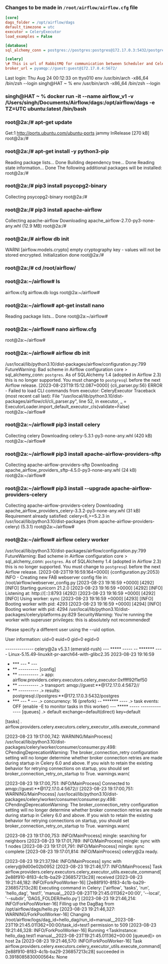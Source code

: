 ### Changes to be made in `/root/airflow/airflow.cfg` file
```cfg
[core]
dags_folder = /opt/airflow/dags
default_timezone = utc
executor = CeleryExecutor
load_examples = False

[database]
sql_alchemy_conn = postgres://postgres:postgres@172.17.0.3:5432/postgres

[celery]
\# This is url of RabbitMQ for communication between Scheduler and Celery Worker
broker_url = pyamqp://guest:guest@172.17.0.4:5672/
```

Last login: Thu Aug 24 00:12:33 on ttys010
env /usr/bin/arch -x86_64 /bin/zsh --login
singh@HAT ~ % env /usr/bin/arch -x86_64 /bin/zsh --login
### singh@HAT ~ % docker run -it --name airflow_v1 -v /Users/singh/Documents/Airflow/dags:/opt/airflow/dags -e TZ=UTC ubuntu:latest /bin/bash 
### root@2a:/# apt-get update
Get:1 http://ports.ubuntu.com/ubuntu-ports jammy InRelease [270 kB]
root@2a:/# 
### root@2a:/# apt-get install -y python3-pip
Reading package lists... Done
Building dependency tree... Done
Reading state information... Done
The following additional packages will be installed:
root@2a:/# 
### root@2a:/# pip3 install psycopg2-binary
Collecting psycopg2-binary
root@2a:/# 
### root@2a:/# pip3 install apache-airflow
Collecting apache-airflow
  Downloading apache_airflow-2.7.0-py3-none-any.whl (12.9 MB)
root@2a:/# 
### root@2a:/# airflow db init
WARNI [airflow.models.crypto] empty cryptography key - values will not be stored encrypted.
Initialization done
root@2a:/# 
### root@2a:/# cd /root/airflow/ 
### root@2a:~/airflow# ls
airflow.cfg  airflow.db  logs
root@2a:~/airflow# 
### root@2a:~/airflow# apt-get install nano
Reading package lists... Done
root@2a:~/airflow# 
### root@2a:~/airflow# nano airflow.cfg
root@2a:~/airflow# 
### root@2a:~/airflow# airflow db init
/usr/local/lib/python3.10/dist-packages/airflow/configuration.py:799 FutureWarning: Bad scheme in Airflow configuration core > sql_alchemy_conn: `postgres`. As of SQLAlchemy 1.4 (adopted in Airflow 2.3) this is no longer supported.  You must change to `postgresql` before the next Airflow release.
[2023-08-23T19:15:12.087+0000] {cli_parser.py:56} ERROR - Failed to load CLI commands from executor: CeleryExecutor
Traceback (most recent call last):
  File "/usr/local/lib/python3.10/dist-packages/airflow/cli/cli_parser.py", line 52, in <module>
    executor, _ = ExecutorLoader.import_default_executor_cls(validate=False)
root@2a:~/airflow# 
### root@2a:~/airflow# pip3 install celery
Collecting celery
  Downloading celery-5.3.1-py3-none-any.whl (420 kB)
root@2a:~/airflow# 
### root@2a:~/airflow# pip3 install apache-airflow-providers-sftp
Collecting apache-airflow-providers-sftp
  Downloading apache_airflow_providers_sftp-4.5.0-py3-none-any.whl (24 kB)
root@2a:~/airflow# 
### root@2a:~/airflow# pip3 install --upgrade apache-airflow-providers-celery
Collecting apache-airflow-providers-celery
  Downloading apache_airflow_providers_celery-3.3.2-py3-none-any.whl (31 kB)
Requirement already satisfied: celery<6,>=5.2.3 in /usr/local/lib/python3.10/dist-packages (from apache-airflow-providers-celery) (5.3.1)
root@2a:~/airflow# 
### root@2a:~/airflow# airflow celery worker
/usr/local/lib/python3.10/dist-packages/airflow/configuration.py:799 FutureWarning: Bad scheme in Airflow configuration core > sql_alchemy_conn: `postgres`. As of SQLAlchemy 1.4 (adopted in Airflow 2.3) this is no longer supported.  You must change to `postgresql` before the next Airflow release.
[2023-08-23T19:16:59.164+0000] {configuration.py:2053} INFO - Creating new FAB webserver config file in: /root/airflow/webserver_config.py
[2023-08-23 19:16:59 +0000] [4292] [INFO] Starting gunicorn 21.2.0
[2023-08-23 19:16:59 +0000] [4292] [INFO] Listening at: http://[::]:8793 (4292)
[2023-08-23 19:16:59 +0000] [4292] [INFO] Using worker: sync
[2023-08-23 19:16:59 +0000] [4293] [INFO] Booting worker with pid: 4293
[2023-08-23 19:16:59 +0000] [4294] [INFO] Booting worker with pid: 4294
/usr/local/lib/python3.10/dist-packages/celery/platforms.py:829 SecurityWarning: You're running the worker with superuser privileges: this is
absolutely not recommended!

Please specify a different user using the --uid option.

User information: uid=0 euid=0 gid=0 egid=0

 
 -------------- celery@2a v5.3.1 (emerald-rush)
--- ***** ----- 
-- ******* ---- Linux-5.15.49-linuxkit-pr-aarch64-with-glibc2.35 2023-08-23 19:16:59
- *** --- * --- 
- ** ---------- [config]
- ** ---------- .> app:         airflow.providers.celery.executors.celery_executor:0xffff92f1ef50
- ** ---------- .> transport:   amqp://guest:**@172.17.0.4:5672//
- ** ---------- .> results:     postgresql://postgres:**@172.17.0.3:5432/postgres
- *** --- * --- .> concurrency: 16 (prefork)
-- ******* ---- .> task events: OFF (enable -E to monitor tasks in this worker)
--- ***** ----- 
 -------------- [queues]
                .> default          exchange=default(direct) key=default
                

[tasks]
  . airflow.providers.celery.executors.celery_executor_utils.execute_command

[2023-08-23 19:17:00,742: WARNING/MainProcess] /usr/local/lib/python3.10/dist-packages/celery/worker/consumer/consumer.py:498: CPendingDeprecationWarning: The broker_connection_retry configuration setting will no longer determine
whether broker connection retries are made during startup in Celery 6.0 and above.
If you wish to retain the existing behavior for retrying connections on startup,
you should set broker_connection_retry_on_startup to True.
  warnings.warn(

[2023-08-23 19:17:00,751: INFO/MainProcess] Connected to amqp://guest:**@172.17.0.4:5672//
[2023-08-23 19:17:00,751: WARNING/MainProcess] /usr/local/lib/python3.10/dist-packages/celery/worker/consumer/consumer.py:498: CPendingDeprecationWarning: The broker_connection_retry configuration setting will no longer determine
whether broker connection retries are made during startup in Celery 6.0 and above.
If you wish to retain the existing behavior for retrying connections on startup,
you should set broker_connection_retry_on_startup to True.
  warnings.warn(

[2023-08-23 19:17:00,753: INFO/MainProcess] mingle: searching for neighbors
[2023-08-23 19:17:01,789: INFO/MainProcess] mingle: sync with 1 nodes
[2023-08-23 19:17:01,791: INFO/MainProcess] mingle: sync complete
[2023-08-23 19:17:01,814: INFO/MainProcess] celery@2a ready.

[2023-08-23 19:21:37,194: INFO/MainProcess] sync with celery@9d00e02b0952
[2023-08-23 19:21:46,177: INFO/MainProcess] Task airflow.providers.celery.executors.celery_executor_utils.execute_command[2e88f910-8f83-4c1b-ba29-236857213c28] received
[2023-08-23 19:21:46,182: INFO/ForkPoolWorker-16] [2e88f910-8f83-4c1b-ba29-236857213c28] Executing command in Celery: ['airflow', 'tasks', 'run', 'hello_dag', 'test1', 'manual__2023-08-23T19:21:45.011362+00:00', '--local', '--subdir', 'DAGS_FOLDER/hello.py']
[2023-08-23 19:21:46,214: INFO/ForkPoolWorker-16] Filling up the DagBag from /opt/airflow/dags/hello.py
[2023-08-23 19:21:46,327: WARNING/ForkPoolWorker-16] Changing /root/airflow/logs/dag_id=hello_dag/run_id=manual__2023-08-23T19:21:45.011362+00:00/task_id=test1 permission to 509
[2023-08-23 19:21:46,328: INFO/ForkPoolWorker-16] Running <TaskInstance: hello_dag.test1 manual__2023-08-23T19:21:45.011362+00:00 [queued]> on host 2a
[2023-08-23 19:21:46,570: INFO/ForkPoolWorker-16] Task airflow.providers.celery.executors.celery_executor_utils.execute_command[2e88f910-8f83-4c1b-ba29-236857213c28] succeeded in 0.3918085830000564s: None











